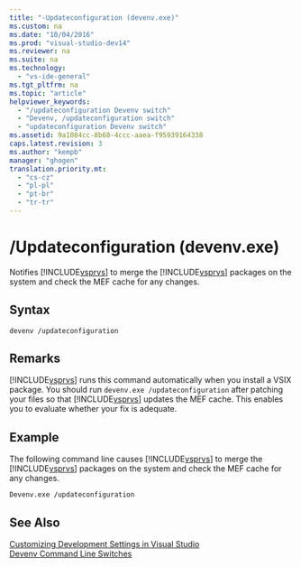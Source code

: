 ```yaml
---
title: "-Updateconfiguration (devenv.exe)"
ms.custom: na
ms.date: "10/04/2016"
ms.prod: "visual-studio-dev14"
ms.reviewer: na
ms.suite: na
ms.technology: 
  - "vs-ide-general"
ms.tgt_pltfrm: na
ms.topic: "article"
helpviewer_keywords: 
  - "/updateconfiguration Devenv switch"
  - "Devenv, /updateconfiguration switch"
  - "updateconfiguration Devenv switch"
ms.assetid: 9a1084cc-8b68-4ccc-aaea-f95939164338
caps.latest.revision: 3
ms.author: "kempb"
manager: "ghogen"
translation.priority.mt: 
  - "cs-cz"
  - "pl-pl"
  - "pt-br"
  - "tr-tr"
---
```

# /Updateconfiguration (devenv.exe)
Notifies [!INCLUDE[vsprvs](../dv_TeamTestALM/includes/vsprvs_md.md)] to merge the [!INCLUDE[vsprvs](../dv_TeamTestALM/includes/vsprvs_md.md)] packages on the system and check the MEF cache for any changes.  
  
## Syntax  
  
```  
devenv /updateconfiguration  
```  
  
## Remarks  
 [!INCLUDE[vsprvs](../dv_TeamTestALM/includes/vsprvs_md.md)] runs this command automatically when you install a VSIX package. You should run `devenv.exe /updateconfiguration` after patching your files so that [!INCLUDE[vsprvs](../dv_TeamTestALM/includes/vsprvs_md.md)] updates the MEF cache. This enables you to evaluate whether your fix is adequate.  
  
## Example  
 The following command line causes [!INCLUDE[vsprvs](../dv_TeamTestALM/includes/vsprvs_md.md)] to merge the [!INCLUDE[vsprvs](../dv_TeamTestALM/includes/vsprvs_md.md)] packages on the system and check the MEF cache for any changes.  
  
```  
Devenv.exe /updateconfiguration  
```  
  
## See Also  
 [Customizing Development Settings in Visual Studio](assetId:///22c4debb-4e31-47a8-8f19-16f328d7dcd3)   
 [Devenv Command Line Switches](../VS_IDE/devenv-command-line-switches.md)